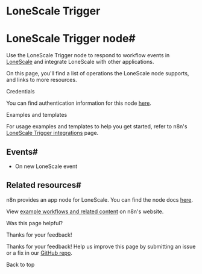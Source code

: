 # LoneScale Trigger

[ ](https://github.com/n8n-io/n8n-docs/edit/main/docs/integrations/builtin/trigger-nodes/n8n-nodes-base.lonescaletrigger.md "Edit this page")

# LoneScale Trigger node#

Use the LoneScale Trigger node to respond to workflow events in [LoneScale](https://www.lonescale.com/) and integrate LoneScale with other applications.

On this page, you'll find a list of operations the LoneScale node supports, and links to more resources.

Credentials

You can find authentication information for this node [here](../../credentials/lonescale/).

Examples and templates

For usage examples and templates to help you get started, refer to n8n's [LoneScale Trigger integrations](https://n8n.io/integrations/lonescale-trigger/) page.

## Events#

  * On new LoneScale event



## Related resources#

n8n provides an app node for LoneScale. You can find the node docs [here](../../app-nodes/n8n-nodes-base.lonescale/).

View [example workflows and related content](https://n8n.io/integrations/lonescale-trigger/) on n8n's website.

Was this page helpful? 

Thanks for your feedback! 

Thanks for your feedback! Help us improve this page by submitting an issue or a fix in our [GitHub repo](https://github.com/n8n-io/n8n-docs). 

Back to top 
